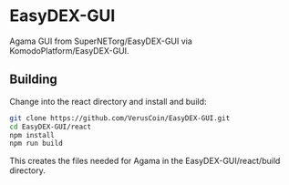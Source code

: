 # EasyDEX-GUI
Agama GUI from SuperNETorg/EasyDEX-GUI via KomodoPlatform/EasyDEX-GUI.
## Building
Change into the react directory and install and build:
```bash
git clone https://github.com/VerusCoin/EasyDEX-GUI.git
cd EasyDEX-GUI/react
npm install
npm run build
```
This creates the files needed for Agama in the EasyDEX-GUI/react/build directory.
